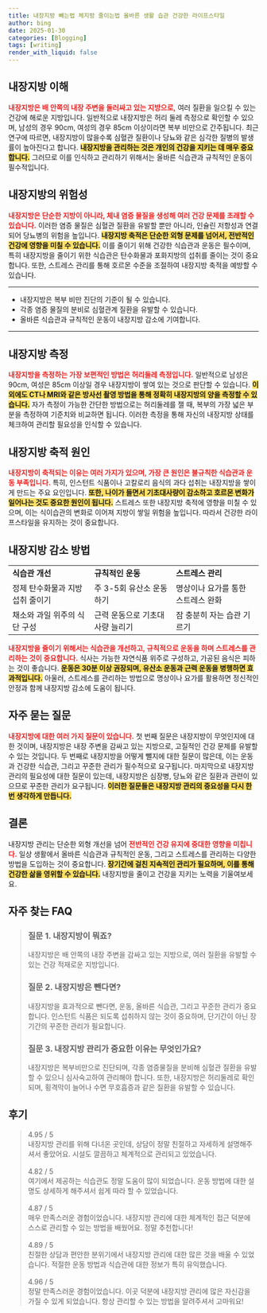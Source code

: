 ```yaml
---
title: 내장지방 빼는법 체지방 줄이는법 올바른 생활 습관 건강한 라이프스타일
author: bing
date: 2025-01-30
categories: [Blogging]
tags: [writing]
render_with_liquid: false
---
```



<h2 id='내장지방_이해'>내장지방 이해</h2>

<p><b><span style="color: #ee2323;">내장지방은 배 안쪽의 내장 주변을 둘러싸고 있는 지방으로,</span></b> 여러 질환을 일으킬 수 있는 건강에 해로운 지방입니다. 일반적으로 내장지방은 허리 둘레 측정으로 확인할 수 있으며, 남성의 경우 90cm, 여성의 경우 85cm 이상이라면 복부 비만으로 간주됩니다. 최근 연구에 따르면, 내장지방이 많을수록 심혈관 질환이나 당뇨와 같은 심각한 질병의 발생률이 높아진다고 합니다. <b><span style="background-color: #ffe066;">내장지방을 관리하는 것은 개인의 건강을 지키는 데 매우 중요합니다.</span></b> 그러므로 이를 인식하고 관리하기 위해서는 올바른 식습관과 규칙적인 운동이 필수적입니다.</p>

<h2 id='내장지방의_위험성'>내장지방의 위험성</h2>

<p><b><span style="color: #ee2323;">내장지방은 단순한 지방이 아니라, 체내 염증 물질을 생성해 여러 건강 문제를 초래할 수 있습니다.</span></b> 이러한 염증 물질은 심혈관 질환을 유발할 뿐만 아니라, 인슐린 저항성과 연결되어 당뇨병의 위험을 높입니다. <b><span style="background-color: #ffe066;">내장지방 축적은 단순한 외형 문제를 넘어서, 전반적인 건강에 영향을 미칠 수 있습니다.</span></b> 이를 줄이기 위해 건강한 식습관과 운동은 필수이며, 특히 내장지방을 줄이기 위한 식습관은 탄수화물과 포화지방의 섭취를 줄이는 것이 중요합니다. 또한, 스트레스 관리를 통해 호르몬 수준을 조절하여 내장지방 축적을 예방할 수 있습니다.</p>

<hr />

<ul>
    <li>내장지방은 복부 비만 진단의 기준이 될 수 있습니다.</li>
    <li>각종 염증 물질의 분비로 심혈관계 질환을 유발할 수 있습니다.</li>
    <li>올바른 식습관과 규칙적인 운동이 내장지방 감소에 기여합니다.</li>
</ul>

<hr />

<h2 id='내장지방_측정'>내장지방 측정</h2>

<p><b><span style="color: #ee2323;">내장지방을 측정하는 가장 보편적인 방법은 허리둘레 측정입니다.</span></b> 일반적으로 남성은 90cm, 여성은 85cm 이상일 경우 내장지방이 쌓여 있는 것으로 판단할 수 있습니다. <b><span style="background-color: #ffe066;">이 외에도 CT나 MRI와 같은 방사선 촬영 방법을 통해 정확히 내장지방의 양을 측정할 수 있습니다.</span></b> 자가 측정이 가능한 간단한 방법으로는 허리둘레를 잴 때, 복부의 가장 넓은 부분을 측정하여 기준치와 비교하면 됩니다. 이러한 측정을 통해 자신의 내장지방 상태를 체크하여 관리할 필요성을 인식할 수 있습니다.</p>

<h2 id='내장지방_축적_원인'>내장지방 축적 원인</h2>

<p><b><span style="color: #ee2323;">내장지방이 축적되는 이유는 여러 가지가 있으며, 가장 큰 원인은 불규칙한 식습관과 운동 부족입니다.</span></b> 특히, 인스턴트 식품이나 고칼로리 음식의 과다 섭취는 내장지방을 쌓이게 만드는 주요 요인입니다. <b><span style="background-color: #ffe066;">또한, 나이가 들면서 기초대사량이 감소하고 호르몬 변화가 일어나는 것도 중요한 원인이 됩니다.</span></b> 스트레스 또한 내장지방 축적에 영향을 미칠 수 있으며, 이는 식이습관의 변화로 이어져 지방이 쌓일 위험을 높입니다. 따라서 건강한 라이프스타일을 유지하는 것이 중요합니다.</p>

<h2 id='내장지방_감소_방법'>내장지방 감소 방법</h2>

<table>
    <tr>
        <td><b>식습관 개선</b></td>
        <td><b>규칙적인 운동</b></td>
        <td><b>스트레스 관리</b></td>
    </tr>
    <tr>
        <td>정제 탄수화물과 지방 섭취 줄이기</td>
        <td>주 3-5회 유산소 운동 하기</td>
        <td>명상이나 요가를 통한 스트레스 완화</td>
    </tr>
    <tr>
        <td>채소와 과일 위주의 식단 구성</td>
        <td>근력 운동으로 기초대사량 늘리기</td>
        <td>잠 충분히 자는 습관 기르기</td>
    </tr>
</table>

<p><b><span style="color: #ee2323;">내장지방을 줄이기 위해서는 식습관을 개선하고, 규칙적으로 운동을 하며 스트레스를 관리하는 것이 중요합니다.</span></b> 식사는 가능한 자연식품 위주로 구성하고, 가공된 음식은 피하는 것이 좋습니다. <b><span style="background-color: #ffe066;">운동은 30분 이상 권장되며, 유산소 운동과 근력 운동을 병행하면 효과적입니다.</span></b> 아울러, 스트레스를 관리하는 방법으로 명상이나 요가를 활용하면 정신적인 안정과 함께 내장지방 감소에 도움이 됩니다.</p>

<h2 id='자주_묻는_질문'>자주 묻는 질문</h2>

<p><b><span style="color: #ee2323;">내장지방에 대한 여러 가지 질문이 있습니다.</span></b> 첫 번째 질문은 내장지방이 무엇인지에 대한 것이며, 내장지방은 내장 주변을 감싸고 있는 지방으로, 고질적인 건강 문제를 유발할 수 있는 것입니다. 두 번째로 내장지방을 어떻게 뺄지에 대한 질문이 많은데, 이는 운동과 건강한 식습관, 그리고 꾸준한 관리가 필수적으로 요구됩니다. 마지막으로 내장지방 관리의 필요성에 대한 질문이 있는데, 내장지방은 심장병, 당뇨와 같은 질환과 관련이 있으므로 꾸준한 관리가 요구됩니다. <b><span style="background-color: #ffe066;">이러한 질문들은 내장지방 관리의 중요성을 다시 한 번 생각하게 만듭니다.</span></b></p>

<h2 id='결론'>결론</h2>

<p>내장지방 관리는 단순한 외형 개선을 넘어 <b><span style="color: #ee2323;">전반적인 건강 유지에 중대한 영향을 미칩니다.</span></b> 일상 생활에서 올바른 식습관과 규칙적인 운동, 그리고 스트레스를 관리하는 다양한 방법을 도입하는 것이 중요합니다. <b><span style="background-color: #ffe066;">장기간에 걸친 지속적인 관리가 필요하며, 이를 통해 건강한 삶을 영위할 수 있습니다.</span></b> 내장지방을 줄이고 건강을 지키는 노력을 기울여보세요.</p>


<h2 id='자주_찾는_FAQ'>자주 찾는 FAQ</h2>
<div itemscope="" itemtype="https://schema.org/FAQPage"> 
<blockquote> 
<div itemscope="" itemprop="mainEntity" itemtype="https://schema.org/Question"> 
<h3 itemprop="name">질문 1. 내장지방이 뭐죠?</h3> 
<div itemscope="" itemprop="acceptedAnswer" itemtype="https://schema.org/Answer"> 
<span itemprop="text"> 
<p>내장지방은 배 안쪽의 내장 주변을 감싸고 있는 지방으로, 여러 질환을 유발할 수 있는 건강 적재로운 지방입니다.</p> 
</span> 
</div> 
</div> 
<div itemscope="" itemprop="mainEntity" itemtype="https://schema.org/Question"> 
<h3 itemprop="name">질문 2. 내장지방은 뺀다면?</h3> 
<div itemscope="" itemprop="acceptedAnswer" itemtype="https://schema.org/Answer"> 
<span itemprop="text"> 
<p>내장지방을 효과적으로 뺀다면, 운동, 올바른 식습관, 그리고 꾸준한 관리가 중요합니다. 인스턴트 식품은 되도록 섭취하지 않는 것이 중요하며, 단기간이 아닌 장기간의 꾸준한 관리가 필요합니다.</p> 
</span> 
</div> 
</div> 
<div itemscope="" itemprop="mainEntity" itemtype="https://schema.org/Question"> 
<h3 itemprop="name">질문 3. 내장지방 관리가 중요한 이유는 무엇인가요?</h3> 
<div itemscope="" itemprop="acceptedAnswer" itemtype="https://schema.org/Answer"> 
<span itemprop="text"> 
<p>내장지방은 복부비만으로 진단되며, 각종 염증물질을 분비해 심혈관 질환을 유발할 수 있으니 심사숙고하여 관리해야 합니다. 또한, 내장지방은 허리둘레로 확인되며, 횡격막이 늘어나 수면 무호흡증과 같은 질환을 유발할 수 있습니다.</p> 
</span> 
</div> 
</div> 
</blockquote> 
</div>
<h2 id='후기'>후기</h2>
<div itemscope itemtype="https://schema.org/Product">
  <blockquote>
  <div itemprop="review" itemscope itemtype="https://schema.org/Review">
      <div itemprop="reviewRating" itemscope itemtype="https://schema.org/Rating"> <span itemprop="ratingValue">4.95</span> / <span itemprop="bestRating">5</span> </div>
      <span itemprop="reviewBody">내장지방 관리를 위해 다녀온 곳인데, 상담이 정말 친절하고 자세하게 설명해주셔서 좋았어요. 시설도 깔끔하고 체계적으로 관리되고 있었습니다.</span>
  </div>
  <br>
  <div itemprop="review" itemscope itemtype="https://schema.org/Review">
      <div itemprop="reviewRating" itemscope itemtype="https://schema.org/Rating"> <span itemprop="ratingValue">4.82</span> / <span itemprop="bestRating">5</span> </div>
      <span itemprop="reviewBody">여기에서 제공하는 식습관도 정말 도움이 많이 되었습니다. 운동 방법에 대한 설명도 상세하게 해주셔서 쉽게 따라 할 수 있었습니다.</span>
  </div>
  <br>
  <div itemprop="review" itemscope itemtype="https://schema.org/Review">
      <div itemprop="reviewRating" itemscope itemtype="https://schema.org/Rating"> <span itemprop="ratingValue">4.87</span> / <span itemprop="bestRating">5</span> </div>
      <span itemprop="reviewBody">매우 만족스러운 경험이었습니다. 내장지방 관리에 대한 체계적인 접근 덕분에 스스로 관리할 수 있는 방법을 배웠어요. 정말 추천합니다!</span>
  </div>
  <br>
  <div itemprop="review" itemscope itemtype="https://schema.org/Review">
      <div itemprop="reviewRating" itemscope itemtype="https://schema.org/Rating"> <span itemprop="ratingValue">4.89</span> / <span itemprop="bestRating">5</span> </div>
      <span itemprop="reviewBody">친절한 상담과 편안한 분위기에서 내장지방 관리에 대한 많은 것을 배울 수 있었습니다. 적절한 운동 방법과 식습관에 대한 정보가 특히 유익했습니다.</span>
  </div>
  <br>
  <div itemprop="review" itemscope itemtype="https://schema.org/Review">
      <div itemprop="reviewRating" itemscope itemtype="https://schema.org/Rating"> <span itemprop="ratingValue">4.96</span> / <span itemprop="bestRating">5</span> </div>
      <span itemprop="reviewBody">정말 만족스러운 경험이었습니다. 이곳 덕분에 내장지방 관리에 많은 자신감을 가질 수 있게 되었습니다. 항상 관리할 수 있는 방법을 알려주셔서 고마워요!</span>
  </div>
  </blockquote>
</div>
